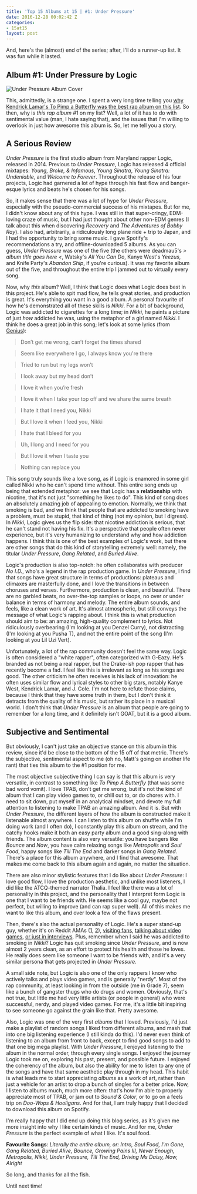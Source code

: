 ```yaml
---
title: 'Top 15 Albums at 15 | #1: Under Pressure'
date: 2016-12-28 00:02:42 Z
categories:
- 15at15
layout: post
---
```


And, here's the (almost) end of the series; after, I'll do a runner-up list. It was fun while it lasted.

## Album #1: Under Pressure by Logic

![Under Pressure Album Cover]({{site.baseurl}}/img/albums/under-pressure.jpg)

This, admittedly, is a strange one. I spent a very long time telling you [why Kendrick Lamar's To Pimp a Butterfly was the best rap album on this list]({{site.baseurl}}/15at15/2016/12/10/top-15-at-15-part-thirteen.html). So then, why is *this rap album* #1 on my list? Well, a lot of it has to do with sentimental value (man, I hate saying that), and the issues that I'm willing to overlook in just how awesome this album is. So, let me tell you a story.

## A Serious Review

*Under Pressure* is the first studio album from Maryland rapper Logic, released in 2014. Previous to *Under Pressure*, Logic has released 4 official mixtapes: *Young, Broke, & Infamous*, *Young Sinatra*, *Young Sinatra: Undeniable*, and *Welcome to Forever*. Throughout the release of his four projects, Logic had garnered a lot of hype through his fast flow and banger-esque lyrics and beats he's chosen for his songs.

So, it makes sense that there was a lot of hype for *Under Pressure*, especially with the pseudo-commercial success of his mixtapes. But for me, I didn't know about any of this hype. I was still in that super-cringy, EDM-loving craze of music, but I had just thought about other non-EDM genres (I talk about this when discovering *Recovery* and *The Adventures of Bobby Ray*). I also had, arbitrarily, a ridiculously long plane ride + trip to Japan, and I had the opportunity to bring some music. I gave Spotify's recommendations a try, and offline-downloaded 5 albums. As you can guess, *Under Pressure* was one of the five (the others were deadmau5's *> album title goes here <*, Watsky's *All You Can Do*, Kanye West's *Yeezus*, and Knife Party's *Abandon Ship*, if you're curious). It was my favorite album out of the five, and throughout the entire trip I jammed out to virtually every song.

Now, why *this* album? Well, I think that Logic does what Logic does best in this project. He's able to spit mad flow, he tells great stories, and production is great. It's everything you want in a good album. A personal favourite of how he's demonstrated all of these skills is *Nikki*. For a bit of background, Logic was addicted to cigarettes for a long time; in *Nikki*, he paints a picture of just *how* addicted he was, using the metaphor of a girl named *Nikki*. I think he does a great job in this song; let's look at some lyrics (from [Genius](http://genius.com/Logic-nikki-lyrics)):

> Don’t get me wrong, can’t forget the times shared

> Seem like everywhere I go, I always know you're there

> Tried to run but my legs won’t

> I look away but my head don’t

> I love it when you’re fresh

> I love it when I take your top off and we share the same breath

> I hate it that I need you, Nikki

> But I love it when I feed you, Nikki

> I hate that I bleed for you

> Uh, I long and I need for you

> But I love it when I taste you

> Nothing can replace you

This song truly sounds like a love song, as if Logic is enamored in some girl called Nikki who he can't spend time without. This entire song ends up being that extended metaphor: we see that Logic has a **relationship** with nicotine, that it's not just "something he likes to do". This kind of song does an absolutely amazing job of appealing to emotion. Normally, we think that smoking is bad, and we think that people that are addicted to smoking have a problem, must be stupid, that kind of thing (not my opinion, but I digress). In *Nikki*, Logic gives us the flip side: that nicotine addiction is serious, that he can't stand not having his fix. It's a perspective that people often never experience, but it's very humanizing to understand why and how addiction happens. I think this is one of the best examples of Logic's work, but there are other songs that do this kind of storytelling extremely well: namely, the titular *Under Pressure*, *Gang Related*, and *Buried Alive*.

Logic's production is also top-notch: he often collaborates with producer *No I.D.*, who's a legend in the rap production game. In *Under Pressure*, I find that songs have great structure in terms of productions: plateaus and climaxes are masterfully done, and I love the transitions in between choruses and verses. Furthermore, production is clean, and beautiful. There are no garbled beats, no over-the-top samples or loops, no over or under balance in terms of harmony and melody. The entire album sounds, and feels, like a clean work of art. It's almost atmospheric, but still conveys the message of what Logic's rapping about. I think this is what production should aim to be: an amazing, high-quality complement to lyrics. Not ridiculously overbearing (I'm looking at you Denzel Curry), not distracting (I'm looking at you Pusha T), and not the entire point of the song (I'm looking at you Lil Uzi Vert).

Unfortunately, a lot of the rap community doesn't feel the same way. Logic is often considered a "white rapper", often categorized with G-Eazy. He's branded as not being a real rapper, but the Drake-ish pop rapper that has recently become a fad. I feel like this is irrelevant as long as his songs are good. The other criticism he often receives is his lack of innovation: he often uses similar flow and lyrical styles to other big stars, notably Kanye West, Kendrick Lamar, and J. Cole. I'm not here to refute those claims, because I think that they have some truth in them, but I don't think it detracts from the quality of his music, but rather its place in a musical world. I don't think that *Under Pressure* is an album that people are going to remember for a long time, and it definitely isn't GOAT, but it is a good album.

## Subjective and Sentimental

But obviously, I can't just take an objective stance on this album in this review, since it'd be close to the bottom of the 15 off of that metric. There's the subjective, sentimental aspect to me (oh no, Matt's going on another life rant) that ties this album to the #1 position for me.

The most objective subjective thing I can say is that this album is very versatile, in contrast to something like *To Pimp A Butterfly* (that was some bad word vomit). I love TPAB, don't get me wrong, but it's not the kind of album that I can play video games to, or chill out to, or do chores with. I need to sit down, put myself in an analytical mindset, and devote my full attention to listening to make TPAB an amazing album. And it is. But with *Under Pressure*, the different layers of how the album is constructed make it listenable almost anywhere. I can listen to this album on shuffle while I'm doing work (and I often do), I constantly play this album on stream, and the catchy hooks make it both an easy party album and a good sing-along with friends. The album content is also very versatile: you have bangers like *Bounce* and *Now*, you have calm relaxing songs like *Metropolis* and *Soul Food*, happy songs like *Till The End* and darker songs in *Gang Related*. There's a place for this album anywhere, and I find that awesome. That makes me come back to this album again and again, no matter the situation.

There are also minor stylistic features that I do like about *Under Pressure*: I love good flow, I love the production aesthetic, and unlike most listeners, I did like the ATCQ-themed narrator Thalia. I feel like there was a lot of personality in this project, and the personality that I interpret form Logic is one that I want to be friends with. He seems like a cool guy, maybe not perfect, but willing to improve (and can rap super well). All of this makes me want to like this album, and over look a few of the flaws present.

Then, there's also the actual personality of Logic. He's a super stand-up guy, whether it's on Reddit AMAs ([1](https://www.reddit.com/r/hiphopheads/comments/3v25zu/i_am_logic_ask_me_anything/), [2](https://www.reddit.com/r/IAmA/comments/1e0qfr/i_am_logic_a_new_hip_hop_artist_signed_to_def_jam/)), [visiting fans](https://www.youtube.com/watch?v=JsEw5diJ-x0), [talking about video games](https://www.youtube.com/watch?v=P1UibACaLGQ), [or just in interviews](https://www.youtube.com/watch?v=LDUJx6uyxZ4). Plus, remember when I said he was addicted to smoking in *Nikki*? Logic has quit smoking since *Under Pressure*, and is now almost 2 years clean, as an effort to protect his health and those he loves. He really does seem like someone I want to be friends with, and it's a very similar persona that gets projected in *Under Pressure*.

A small side note, but Logic is also one of the only rappers I know who actively talks and plays video games, and is generally "nerdy". Most of the rap community, at least looking in from the outside (me in Grade 7), seem like a bunch of gangster thugs who do drugs and women. Obviously, that's not true, but little me had very little artists (or people in general) who were successful, nerdy, and played video games. For me, it's a little bit inspiring to see someone go against the grain like that. Pretty awesome.

Also, Logic was one of the very first *albums* that I loved. Previously, I'd just make a playlist of random songs I liked from different albums, and mash that into one big listening experience (I still kinda do this). I'd never even think of listening to an album from front to back, except to find good songs to add to that one big mega playlist. With *Under Pressure*, I enjoyed listening to the album in the normal order, through every single songs. I enjoyed the journey Logic took me on, exploring his past, present, and possible future. I enjoyed the coherency of the album, but also the ability for me to listen to any one of the songs and have that same aesthetic play through in my head. This habit is what leads me to start appreciating *albums* as a work of art, rather than just a vehicle for an artist to drop a bunch of singles for a better price. Now, I listen to albums much, much more often: that's how I'm able to properly appreciate most of TPAB, or jam out to *Sound & Color*, or to go on a feels trip on *Doo-Wops & Hooligans*. And for that, I am truly happy that I decided to download this album on Spotify.

I'm really happy that I did end up doing this blog series, as it's given me more insight into why I like certain kinds of music. And for me, *Under Pressure* is the perfect example of what I like. It's soul food.


**Favourite Songs**: *Literally the entire album, or: Intro, Soul Food, I'm Gone, Gang Related, Buried Alive, Bounce, Growing Pains III, Never Enough, Metropolis, Nikki, Under Pressure, Till The End, Driving Ms Daisy, Now, Alright*

So long, and thanks for all the fish.

Until next time!
